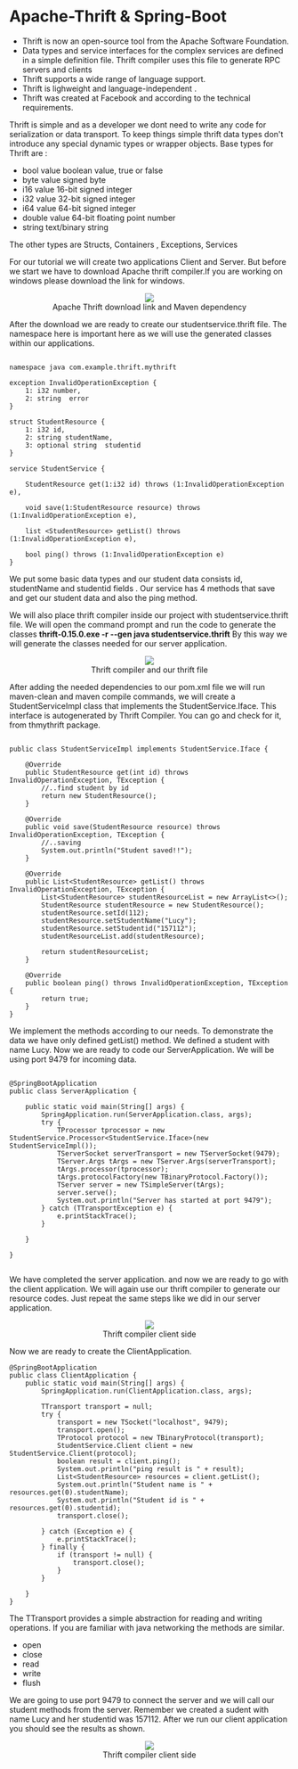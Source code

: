 # Apache-Thrift & Spring-Boot

- Thrift is now  an open-source tool from the Apache Software Foundation.
- Data types and service interfaces for the complex services  are defined in a simple definition file. Thrift compiler uses this file to generate RPC servers and clients
- Thrift supports a wide range of language support.
- Thrift is lighweight and language-independent .
- Thrift was created at Facebook and according to the technical requirements. 

Thrift is simple and as a developer we dont need to write any code for serialization or data transport. To keep things simple thrift data types don't introduce any special dynamic types or wrapper objects.
Base types for Thrift are :
- bool value boolean value, true or false
- byte value signed byte
- i16 value 16-bit signed integer
- i32 value 32-bit signed integer
- i64 value 64-bit signed integer
- double value 64-bit floating point number
- string text/binary string

The other types are Structs, Containers , Exceptions, Services

For our tutorial we will create two applications Client and Server. But before we start we have to download Apache thrift compiler.If you are working on windows please download the link for windows.
<p align="center">
  <img  src="https://github.com/okansungur/Apache-Thrift-and-Spring-Boot/blob/main/download.png"><br/>
  Apache Thrift download link and Maven dependency 
</p>

After the download we are ready to create our studentservice.thrift file. The namespace here is important here as we will use the generated classes within our applications.

```

namespace java com.example.thrift.mythrift

exception InvalidOperationException {
    1: i32 number, 
    2: string  error
}

struct StudentResource {
    1: i32 id,
    2: string studentName, 
    3: optional string  studentid 
}

service StudentService {

    StudentResource get(1:i32 id) throws (1:InvalidOperationException e),

    void save(1:StudentResource resource) throws (1:InvalidOperationException e),

    list <StudentResource> getList() throws (1:InvalidOperationException e),

    bool ping() throws (1:InvalidOperationException e)
}

```
We put some basic data types and our student data consists id, studentName and  studentid fields . Our service has 4 methods that save and get our student data and also the ping method.


We will also place thrift compiler inside our project with   studentservice.thrift file. 
We will open the command prompt and run the code to generate the classes  **thrift-0.15.0.exe -r --gen java studentservice.thrift**
By this way we will generate the classes needed for our server application. 


<p align="center">
  <img  src="https://github.com/okansungur/Apache-Thrift-and-Spring-Boot/blob/main/thrift_compiler.png"><br/>
  Thrift compiler and our thrift file
</p>

After adding the needed  dependencies to our pom.xml file we will run maven-clean  and maven compile commands, we will create a StudentServiceImpl class that implements the StudentService.Iface. This interface is autogenerated by Thrift Compiler. You can go and check for it, from thmythrift package.

```

public class StudentServiceImpl implements StudentService.Iface {

    @Override
    public StudentResource get(int id) throws InvalidOperationException, TException {
        //..find student by id
        return new StudentResource();
    }

    @Override
    public void save(StudentResource resource) throws InvalidOperationException, TException {
        //..saving
        System.out.println("Student saved!!");
    }

    @Override
    public List<StudentResource> getList() throws InvalidOperationException, TException {
        List<StudentResource> studentResourceList = new ArrayList<>();
        StudentResource studentResource = new StudentResource();
        studentResource.setId(112);
        studentResource.setStudentName("Lucy");
        studentResource.setStudentid("157112");
        studentResourceList.add(studentResource);

        return studentResourceList;
    }

    @Override
    public boolean ping() throws InvalidOperationException, TException {
        return true;
    }
}

```
We implement the methods according to our needs. To demonstrate the data we have only defined getList() method. We defined a student with name Lucy.
Now we are ready to code our ServerApplication. We will be using port 9479 for incoming data.

```

@SpringBootApplication
public class ServerApplication {

    public static void main(String[] args) {
        SpringApplication.run(ServerApplication.class, args);
        try {
            TProcessor tprocessor = new StudentService.Processor<StudentService.Iface>(new StudentServiceImpl());
            TServerSocket serverTransport = new TServerSocket(9479);
            TServer.Args tArgs = new TServer.Args(serverTransport);
            tArgs.processor(tprocessor);
            tArgs.protocolFactory(new TBinaryProtocol.Factory());
            TServer server = new TSimpleServer(tArgs);
            server.serve();
            System.out.println("Server has started at port 9479");
        } catch (TTransportException e) {
            e.printStackTrace();
        }

    }

}


```

We have completed the  server application. and now we are ready to go with the client application. We will again use our thrift compiler to generate our resource codes. Just repeat the same steps like we did in our server application.


<p align="center">
  <img  src="https://github.com/okansungur/Apache-Thrift-and-Spring-Boot/blob/main/thrift_client.png"><br/>
  Thrift compiler client side
</p>



Now we are ready to create the ClientApplication.
```
@SpringBootApplication
public class ClientApplication {
    public static void main(String[] args) {
        SpringApplication.run(ClientApplication.class, args);

        TTransport transport = null;
        try {
            transport = new TSocket("localhost", 9479);
            transport.open();
            TProtocol protocol = new TBinaryProtocol(transport);
            StudentService.Client client = new StudentService.Client(protocol);
            boolean result = client.ping();
            System.out.println("ping result is " + result);
            List<StudentResource> resources = client.getList();
            System.out.println("Student name is " + resources.get(0).studentName);
            System.out.println("Student id is " + resources.get(0).studentid);
            transport.close();

        } catch (Exception e) {
            e.printStackTrace();
        } finally {
            if (transport != null) {
                transport.close();
            }
        }

    }
}

```


The TTransport provides a simple abstraction for reading and writing  operations. If you are familiar with java networking the methods are similar.
- open
- close
- read
- write
- flush


We are going to use  port 9479 to connect the server and we will call our student methods from the server. Remember we created a sudent with name Lucy and her studentid was 157112. After we run our client application you should see the results as shown.


<p align="center">
  <img  src="https://github.com/okansungur/Apache-Thrift-and-Spring-Boot/blob/main/client_output.png"><br/>
  Thrift compiler client side
</p>








